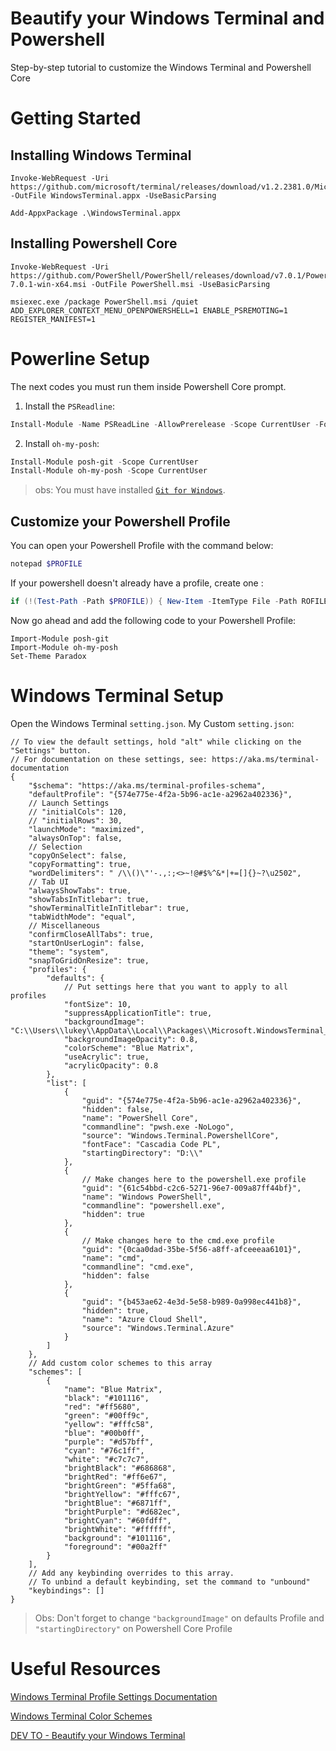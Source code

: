 # Beautify your Windows Terminal and Powershell
Step-by-step tutorial to customize the Windows Terminal and Powershell Core

# Getting Started
## Installing Windows Terminal
```
Invoke-WebRequest -Uri https://github.com/microsoft/terminal/releases/download/v1.2.2381.0/Microsoft.WindowsTerminal_1.2.2381.0_8wekyb3d8bbwe.msixbundle -OutFile WindowsTerminal.appx -UseBasicParsing
```

```
Add-AppxPackage .\WindowsTerminal.appx
```

## Installing Powershell Core
```
Invoke-WebRequest -Uri https://github.com/PowerShell/PowerShell/releases/download/v7.0.1/PowerShell-7.0.1-win-x64.msi -OutFile PowerShell.msi -UseBasicParsing
```

```
msiexec.exe /package PowerShell.msi /quiet ADD_EXPLORER_CONTEXT_MENU_OPENPOWERSHELL=1 ENABLE_PSREMOTING=1 REGISTER_MANIFEST=1
```

# Powerline Setup
The next codes you must run them inside Powershell Core prompt.

1. Install the `PSReadline`:
```powershell
Install-Module -Name PSReadLine -AllowPrerelease -Scope CurrentUser -Force -SkipPublisherCheck
```
2. Install `oh-my-posh`:
```powershell
Install-Module posh-git -Scope CurrentUser
Install-Module oh-my-posh -Scope CurrentUser
```
> obs: You must have installed [`Git for Windows`](https://git-scm.com/downloads).

## Customize your Powershell Profile
You can open your Powershell Profile with the command below:
```powershell
notepad $PROFILE
```

If your powershell doesn't already have a profile, create one :
```powershell
if (!(Test-Path -Path $PROFILE)) { New-Item -ItemType File -Path ROFILE -Force }
```

Now go ahead and add the following code to your Powershell Profile:
```
Import-Module posh-git
Import-Module oh-my-posh
Set-Theme Paradox
```

# Windows Terminal Setup
Open the Windows Terminal `setting.json`.
My Custom `setting.json`:
```
// To view the default settings, hold "alt" while clicking on the "Settings" button.
// For documentation on these settings, see: https://aka.ms/terminal-documentation
{
    "$schema": "https://aka.ms/terminal-profiles-schema",
    "defaultProfile": "{574e775e-4f2a-5b96-ac1e-a2962a402336}",
    // Launch Settings
    // "initialCols": 120,
    // "initialRows": 30,
    "launchMode": "maximized",
    "alwaysOnTop": false,
    // Selection
    "copyOnSelect": false,
    "copyFormatting": true,
    "wordDelimiters": " /\\()\"'-.,:;<>~!@#$%^&*|+=[]{}~?\u2502",
    // Tab UI
    "alwaysShowTabs": true,
    "showTabsInTitlebar": true,
    "showTerminalTitleInTitlebar": true,
    "tabWidthMode": "equal",
    // Miscellaneous
    "confirmCloseAllTabs": true,
    "startOnUserLogin": false,
    "theme": "system",
    "snapToGridOnResize": true,
    "profiles": {
        "defaults": {
            // Put settings here that you want to apply to all profiles
            "fontSize": 10,
            "suppressApplicationTitle": true,
            "backgroundImage": "C:\\Users\\lukey\\AppData\\Local\\Packages\\Microsoft.WindowsTerminal_8wekyb3d8bbwe\\RoamingState\\backgroundDefault.jpg",
            "backgroundImageOpacity": 0.8,
            "colorScheme": "Blue Matrix",
            "useAcrylic": true,
            "acrylicOpacity": 0.8
        },
        "list": [
            {
                "guid": "{574e775e-4f2a-5b96-ac1e-a2962a402336}",
                "hidden": false,
                "name": "PowerShell Core",
                "commandline": "pwsh.exe -NoLogo",
                "source": "Windows.Terminal.PowershellCore",
                "fontFace": "Cascadia Code PL",
                "startingDirectory": "D:\\"
            },
            {
                // Make changes here to the powershell.exe profile
                "guid": "{61c54bbd-c2c6-5271-96e7-009a87ff44bf}",
                "name": "Windows PowerShell",
                "commandline": "powershell.exe",
                "hidden": true
            },
            {
                // Make changes here to the cmd.exe profile
                "guid": "{0caa0dad-35be-5f56-a8ff-afceeeaa6101}",
                "name": "cmd",
                "commandline": "cmd.exe",
                "hidden": false
            },
            {
                "guid": "{b453ae62-4e3d-5e58-b989-0a998ec441b8}",
                "hidden": true,
                "name": "Azure Cloud Shell",
                "source": "Windows.Terminal.Azure"
            }
        ]
    },
    // Add custom color schemes to this array
    "schemes": [
        {
            "name": "Blue Matrix",
            "black": "#101116",
            "red": "#ff5680",
            "green": "#00ff9c",
            "yellow": "#fffc58",
            "blue": "#00b0ff",
            "purple": "#d57bff",
            "cyan": "#76c1ff",
            "white": "#c7c7c7",
            "brightBlack": "#686868",
            "brightRed": "#ff6e67",
            "brightGreen": "#5ffa68",
            "brightYellow": "#fffc67",
            "brightBlue": "#6871ff",
            "brightPurple": "#d682ec",
            "brightCyan": "#60fdff",
            "brightWhite": "#ffffff",
            "background": "#101116",
            "foreground": "#00a2ff"
        }
    ],
    // Add any keybinding overrides to this array.
    // To unbind a default keybinding, set the command to "unbound"
    "keybindings": []
}
```

> Obs: Don't forget to change `"backgroundImage"` on defaults Profile and `"startingDirectory"` on Powershell Core Profile

# Useful Resources
[Windows Terminal Profile Settings Documentation](https://docs.microsoft.com/en-us/windows/terminal/customize-settings/profile-settings)

[Windows Terminal Color Schemes](https://windowsterminalthemes.dev/)

[DEV TO - Beautify your Windows Terminal](https://dev.to/anupa/beautify-your-windows-terminal-1la8)
